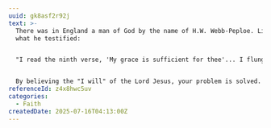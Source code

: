 ```yaml
---
uuid: gk8asf2r92j
text: >-
  There was in England a man of God by the name of H.W. Webb-Peploe. Listen to
  what he testified:


  "I read the ninth verse, 'My grace is sufficient for thee'... I flung down my pen, threw myself on my knees, and said to God. 'It is not sufficient, it is not sufficient! Lord, let Thy grace be sufficient, O Lord, do!' ... As I opened my eyes I was saying, 'O God, let thy grace be sufficient for me,' and there on my wall I saw, My Grace Is Sufficient For Thee. The word is was in bright green, My was in black, and thee in black, 'MY grace is sufficient for THEE.' I heard a voice that seemed to say to me, 'You fool, how dare you ask God to make what is! Get up and take, and you will find it true. When God says 'is,' it is for you to believe Him, and you will find it true at every moment.' That is turned my life; from that moment I could say, 'O God whatever Thou dost say in Thy Word I believe, and please God, I will step out upon it."


  By believing the "I will" of the Lord Jesus, your problem is solved. Faith is not asking for what God has already promised. Faith is believing the promise of God.
referenceId: z4x8hwc5uv
categories:
  - Faith
createdDate: 2025-07-16T04:13:00Z
---
```

